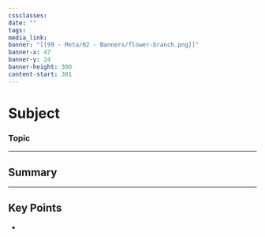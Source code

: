 ```yaml
---
cssclasses: 
date: ""
tags: 
media_link: 
banner: "[[99 - Meta/02 - Banners/flower-branch.png]]"
banner-x: 47
banner-y: 24
banner-height: 300
content-start: 301
---
```

# **Subject**
### Topic
***
## Summary

>
---
## Key Points

- 